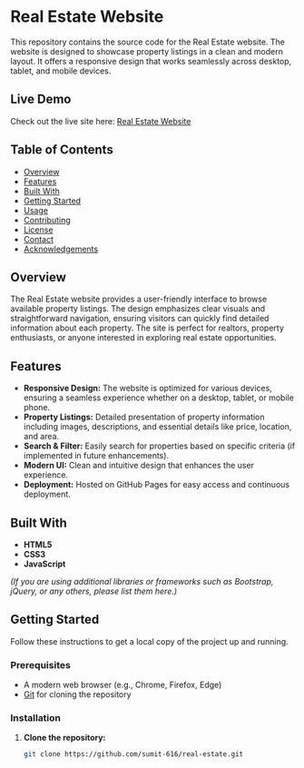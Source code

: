 # Real Estate Website

This repository contains the source code for the Real Estate website. The website is designed to showcase property listings in a clean and modern layout. It offers a responsive design that works seamlessly across desktop, tablet, and mobile devices.

## Live Demo

Check out the live site here: [Real Estate Website](https://sumit-616.github.io/real-estate/)

## Table of Contents

- [Overview](#overview)
- [Features](#features)
- [Built With](#built-with)
- [Getting Started](#getting-started)
- [Usage](#usage)
- [Contributing](#contributing)
- [License](#license)
- [Contact](#contact)
- [Acknowledgements](#acknowledgements)

## Overview

The Real Estate website provides a user-friendly interface to browse available property listings. The design emphasizes clear visuals and straightforward navigation, ensuring visitors can quickly find detailed information about each property. The site is perfect for realtors, property enthusiasts, or anyone interested in exploring real estate opportunities.

## Features

- **Responsive Design:** The website is optimized for various devices, ensuring a seamless experience whether on a desktop, tablet, or mobile phone.
- **Property Listings:** Detailed presentation of property information including images, descriptions, and essential details like price, location, and area.
- **Search & Filter:** Easily search for properties based on specific criteria (if implemented in future enhancements).
- **Modern UI:** Clean and intuitive design that enhances the user experience.
- **Deployment:** Hosted on GitHub Pages for easy access and continuous deployment.

## Built With

- **HTML5**
- **CSS3**
- **JavaScript**

*(If you are using additional libraries or frameworks such as Bootstrap, jQuery, or any others, please list them here.)*

## Getting Started

Follow these instructions to get a local copy of the project up and running.

### Prerequisites

- A modern web browser (e.g., Chrome, Firefox, Edge)
- [Git](https://git-scm.com/) for cloning the repository

### Installation

1. **Clone the repository:**

   ```bash
   git clone https://github.com/sumit-616/real-estate.git
